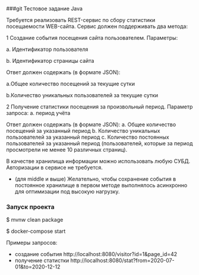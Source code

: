 ###git Тестовое задание Java

Требуется реализовать REST-сервис по сбору статистики посещаемости WEB-сайта.
Сервис должен поддерживать два метода:

1 Создание события посещения сайта пользователем. Параметры:

a. Идентификатор пользователя

b. Идентификатор страницы сайта

Ответ должен содержать (в формате JSON):

a.Общее количество посещений за текущие сутки

b.Количество уникальных пользователей за текущие сутки

2 Получение статистики посещения за произвольный период. Параметр запроса:
a. период учёта

Ответ должен содержать (в формате JSON):
a. Общее количество посещений за указанный период
b. Количество уникальных пользователей за указанный период
c. Количество постоянных пользователей за указанный период
(пользователей, которые за период просмотрели не менее 10 различных
страниц).

В качестве хранилища информации можно использовать любую СУБД.
Авторизации в сервисе не требуется.

* (для middle и выше) Желательно, чтобы сохранение события в постоянное
хранилище в первом методе выполнялось асинхронно для оптимизации под высокую
нагрузку.


### Запуск проекта

$ mvnw clean package

$ docker-compose start

Примеры запросов:
 - создание события http://localhost:8080/visitor?id=1&page_id=42
 - получение статистки http://localhost:8080/stat?from=2020-07-01&to=2020-12-12  
